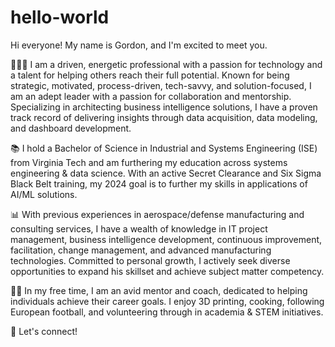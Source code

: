 # hello-world

Hi everyone! My name is Gordon, and I'm excited to meet you.

👨🏻‍💻 I am a driven, energetic professional with a passion for technology and a talent for helping others reach their full potential. Known for being strategic, motivated, process-driven, tech-savvy, and solution-focused, I am an adept leader with a passion for collaboration and mentorship. Specializing in architecting business intelligence solutions, I have a proven track record of delivering insights through data acquisition, data modeling, and dashboard development.

📚 I hold a Bachelor of Science in Industrial and Systems Engineering (ISE) from Virginia Tech and am furthering my education across systems engineering & data science. With an active Secret Clearance and Six Sigma Black Belt training, my 2024 goal is to further my skills in applications of AI/ML solutions.

📊 With previous experiences in aerospace/defense manufacturing and consulting services, I have a wealth of knowledge in IT project management, business intelligence development, continuous improvement, facilitation, change management, and advanced manufacturing technologies. Committed to personal growth, I actively seek diverse opportunities to expand his skillset and achieve subject matter competency.

👨‍🏫 In my free time, I am an avid mentor and coach, dedicated to helping individuals achieve their career goals. I enjoy 3D printing, cooking, following European football, and volunteering through in academia & STEM initiatives. 

👋 Let's connect! 
